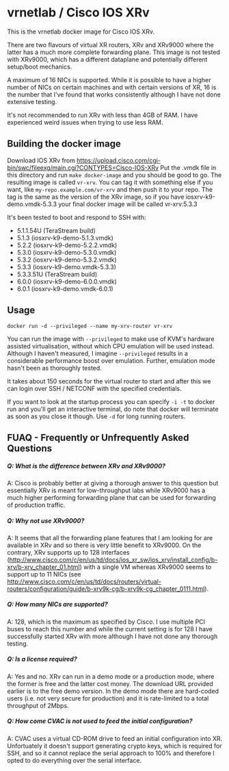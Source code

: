 vrnetlab / Cisco IOS XRv
========================
This is the vrnetlab docker image for Cisco IOS XRv.

There are two flavours of virtual XR routers, XRv and XRv9000 where the latter
has a much more complete forwarding plane. This image is not tested with
XRv9000, which has a different dataplane and potentially different setup/boot
mechanics.

A maximum of 16 NICs is supported. While it is possible to have a higher number
of NICs on certain machines and with certain versions of XR, 16 is the number
that I've found that works consistently although I have not done extensive
testing.

It's not recommended to run XRv with less than 4GB of RAM. I have experienced
weird issues when trying to use less RAM.

Building the docker image
-------------------------
Download IOS XRv from
https://upload.cisco.com/cgi-bin/swc/fileexg/main.cgi?CONTYPES=Cisco-IOS-XRv
Put the .vmdk file in this directory and run `make docker-image` and you
should be good to go. The resulting image is called `vr-xrv`. You can tag it
with something else if you want, like `my-repo.example.com/vr-xrv` and then
push it to your repo. The tag is the same as the version of the XRv image,
so if you have iosxrv-k9-demo.vmdk-5.3.3 your final docker image will be called
vr-xrv:5.3.3

It's been tested to boot and respond to SSH with:

 * 5.1.1.54U (TeraStream build)
 * 5.1.3 (iosxrv-k9-demo-5.1.3.vmdk)
 * 5.2.2 (iosxrv-k9-demo-5.2.2.vmdk)
 * 5.3.0 (iosxrv-k9-demo-5.3.0.vmdk)
 * 5.3.2 (iosxrv-k9-demo-5.3.2.vmdk)
 * 5.3.3 (iosxrv-k9-demo.vmdk-5.3.3)
 * 5.3.3.51U (TeraStream build)
 * 6.0.0 (iosxrv-k9-demo-6.0.0.vmdk)
 * 6.0.1 (iosxrv-k9-demo.vmdk-6.0.1)

Usage
-----
```
docker run -d --privileged --name my-xrv-router vr-xrv
```
You can run the image with `--privileged` to make use of KVM's hardware
assisted virtualisation, without which CPU emulation will be used instead.
Although I haven't measured, I imagine `--privileged` results in a considerable
performance boost over emulation. Further, emulation mode hasn't been as
thoroughly tested.

It takes about 150 seconds for the virtual router to start and after this we can
login over SSH / NETCONF with the specified credentials.

If you want to look at the startup process you can specify `-i -t` to docker
run and you'll get an interactive terminal, do note that docker will terminate
as soon as you close it though. Use `-d` for long running routers.

FUAQ - Frequently or Unfrequently Asked Questions
-------------------------------------------------
##### Q: What is the difference between XRv and XRv9000?
A: Cisco is probably better at giving a thorough answer to this question but
essentially XRv is meant for low-throughput labs while XRv9000 has a much
higher performing forwarding plane that can be used for forwarding of
production traffic.

##### Q: Why not use XRv9000?
A: It seems that all the forwarding plane features that I am looking for are
available in XRv and so there is very little benefit to XRv9000. On the
contrary, XRv supports up to 128 interfaces
(http://www.cisco.com/c/en/us/td/docs/ios_xr_sw/ios_xrv/install_config/b-xrv/b-xrv_chapter_01.html)
with a single VM whereas XRv9000 seems to support up to 11 NICs (see
http://www.cisco.com/c/en/us/td/docs/routers/virtual-routers/configuration/guide/b-xrv9k-cg/b-xrv9k-cg_chapter_0111.html).

##### Q: How many NICs are supported?
A: 128, which is the maximum as specified by Cisco. I use multiple PCI buses to
reach this number and while the current setting is for 128 I have successfully
started XRv with more although I have not done any thorough testing.

##### Q: Is a license required?
A: Yes and no. XRv can run in a demo mode or a production mode, where the
former is free and the latter cost money. The download URL provided earlier is
to the free demo version. In the demo mode there are hard-coded users (i.e. not
very secure for production) and it is rate-limited to a total throughput of
2Mbps.

##### Q: How come CVAC is not used to feed the initial configuration?
A: CVAC uses a virtual CD-ROM drive to feed an initial configuration into XR.
Unfortuately it doesn't support generating crypto keys, which is required for
SSH, and so it cannot replace the serial approach to 100% and therefore I opted
to do everything over the serial interface.
